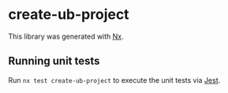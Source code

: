 # create-ub-project

This library was generated with [Nx](https://nx.dev).

## Running unit tests

Run `nx test create-ub-project` to execute the unit tests via [Jest](https://jestjs.io).
